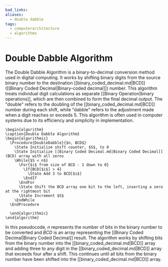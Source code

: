 ```yaml
---
bad_links: 
aliases:
  - double dabble
tags:
  - computerarchitecture
  - algorithms
---
```

# Double Dabble Algorithm

The Double Dabble Algorithm is a binary-to-decimal conversion method used in digital computing. It works by shifting binary digits from the source binary number to the destination [[binary_coded_decimal.md|BCD]] ([[Binary Coded Decimal|Binary-coded decimal]]) number. This algorithm treats individual digit calculations as separate [[Binary Operation|binary operations]], which are then combined to form the final decimal output. The "double" refers to the doubling of the [[binary_coded_decimal.md|BCD]] number during each shift, while "dabble" refers to the adjustment made when a digit reaches or exceeds 5. This algorithm is often used in computer systems due to its efficiency and simplicity in implementation.

```pseudo
\begin{algorithm}
\caption{Double Dabble Algorithm}
\begin{algorithmic}
  \Procedure{DoubleDabble}{$n, BCD$}
	\State Initialize shift counter, $S$, to 0
	\State Initialize [[Binary Coded Decimal.md|Binary Coded Decimal]] (BCD) array with all zeros
	\While{$S < n$}
	  \For{$i$ from size of BCD - 1 down to 0}
	    \If{BCD[$i$] > 4}
		  \State Add 3 to BCD[$i$]
		\EndIf
	  \EndFor
	  \State Shift the BCD array one bit to the left, inserting a zero at the rightmost bit
	  \State Increment $S$
	\EndWhile
  \EndProcedure

  \end{algorithmic}
\end{algorithm}
```
In this pseudocode, $n$ represents the number of bits in the binary number to be converted and $BCD$ is an array representing the [[Binary Coded Decimal|Binary Coded Decimal]] result. The algorithm works by shifting bits from the binary number into the [[binary_coded_decimal.md|BCD]] array and adding three to any digit in the [[binary_coded_decimal.md|BCD]] array that exceeds four after a shift. This continues until all bits from the binary number have been shifted into the [[binary_coded_decimal.md|BCD]] array.
